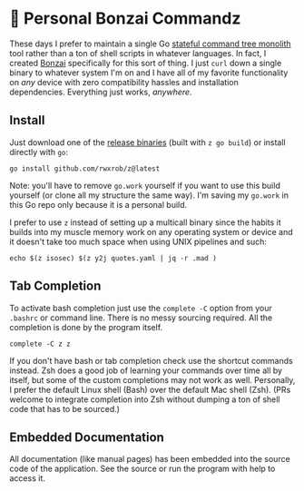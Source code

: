 # 🌳 Personal Bonzai Commandz

These days I prefer to maintain a single Go [stateful command tree monolith](https://rwxrob.github.io/zet/1729/) tool rather than a ton of shell scripts in whatever languages. In fact, I created [Bonzai](https://github.com/rwxrob/bonzai) specifically for this sort of thing. I just `curl` down a single binary to whatever system I'm on and I have all of my favorite functionality on *any* device with zero compatibility hassles and installation dependencies. Everything just works, *anywhere*.

## Install

Just download one of the [release binaries](https://github.com/rwxrob/z/releases) (built with `z go build`) or install directly with `go`:

```
go install github.com/rwxrob/z@latest
```

Note: you'll have to remove `go.work` yourself if you want to use this build yourself (or clone all my structure the same way). I'm saving my `go.work` in this Go repo only because it is a personal build.

I prefer to use `z` instead of setting up a multicall binary since the habits it builds into my muscle memory work on any operating system or device and it doesn't take too much space when using UNIX pipelines and
such:

```
echo $(z isosec) $(z y2j quotes.yaml | jq -r .mad )
```

## Tab Completion

To activate bash completion just use the `complete -C` option from your `.bashrc` or command line. There is no messy sourcing required. All the completion is done by the program itself.

```
complete -C z z
```

If you don't have bash or tab completion check use the shortcut commands instead. Zsh does a good job of learning your commands over time all by itself, but some of the custom completions may not work as well. Personally, I prefer the default Linux shell (Bash) over the default Mac shell (Zsh). (PRs welcome to integrate completion into Zsh without dumping a ton of shell code that has to be sourced.)

## Embedded Documentation

All documentation (like manual pages) has been embedded into the source code of the application. See the source or run the program with help to access it.

